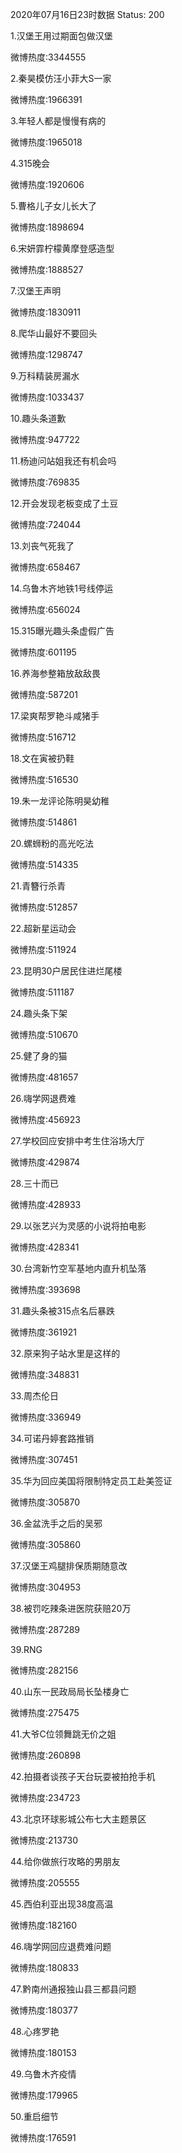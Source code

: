 2020年07月16日23时数据
Status: 200

1.汉堡王用过期面包做汉堡

微博热度:3344555

2.秦昊模仿汪小菲大S一家

微博热度:1966391

3.年轻人都是慢慢有病的

微博热度:1965018

4.315晚会

微博热度:1920606

5.曹格儿子女儿长大了

微博热度:1898694

6.宋妍霏柠檬黄摩登感造型

微博热度:1888527

7.汉堡王声明

微博热度:1830911

8.爬华山最好不要回头

微博热度:1298747

9.万科精装房漏水

微博热度:1033437

10.趣头条道歉

微博热度:947722

11.杨迪问站姐我还有机会吗

微博热度:769835

12.开会发现老板变成了土豆

微博热度:724044

13.刘丧气死我了

微博热度:658467

14.乌鲁木齐地铁1号线停运

微博热度:656024

15.315曝光趣头条虚假广告

微博热度:601195

16.养海参整箱放敌敌畏

微博热度:587201

17.梁爽帮罗艳斗咸猪手

微博热度:516712

18.文在寅被扔鞋

微博热度:516530

19.朱一龙评论陈明昊幼稚

微博热度:514861

20.螺蛳粉的高光吃法

微博热度:514335

21.青簪行杀青

微博热度:512857

22.超新星运动会

微博热度:511924

23.昆明30户居民住进烂尾楼

微博热度:511187

24.趣头条下架

微博热度:510670

25.健了身的猫

微博热度:481657

26.嗨学网退费难

微博热度:456923

27.学校回应安排中考生住浴场大厅

微博热度:429874

28.三十而已

微博热度:428933

29.以张艺兴为灵感的小说将拍电影

微博热度:428341

30.台湾新竹空军基地内直升机坠落

微博热度:393698

31.趣头条被315点名后暴跌

微博热度:361921

32.原来狗子站水里是这样的

微博热度:348831

33.周杰伦日

微博热度:336949

34.可诺丹婷套路推销

微博热度:307451

35.华为回应美国将限制特定员工赴美签证

微博热度:305870

36.金盆洗手之后的吴邪

微博热度:305860

37.汉堡王鸡腿排保质期随意改

微博热度:304953

38.被罚吃辣条进医院获赔20万

微博热度:287289

39.RNG

微博热度:282156

40.山东一民政局局长坠楼身亡

微博热度:275475

41.大爷C位领舞跳无价之姐

微博热度:260898

42.拍摄者谈孩子天台玩耍被拍抢手机

微博热度:234723

43.北京环球影城公布七大主题景区

微博热度:213730

44.给你做旅行攻略的男朋友

微博热度:205555

45.西伯利亚出现38度高温

微博热度:182160

46.嗨学网回应退费难问题

微博热度:180833

47.黔南州通报独山县三都县问题

微博热度:180377

48.心疼罗艳

微博热度:180153

49.乌鲁木齐疫情

微博热度:179965

50.重启细节

微博热度:176591

